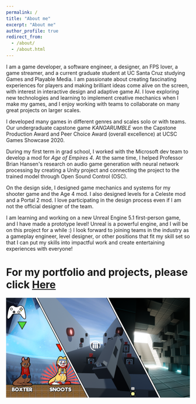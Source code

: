 ```yaml
---
permalink: /
title: "About me"
excerpt: "About me"
author_profile: true
redirect_from: 
  - /about/
  - /about.html
---
```

I am a game developer, a software engineer, a designer, an FPS lover, a game streamer, and a current graduate student at UC Santa Cruz studying Games and Playable Media. I am passionate about creating fascinating experiences for players and making brilliant ideas come alive on the screen, with interest in interactive design and adaptive game AI. I love exploring new technologies and learning to implement creative mechanics when I make my games, and I enjoy working with teams to collaborate on many great projects on larger scales.

I developed many games in different genres and scales solo or with teams. Our undergraduate capstone game _KANGARUMBLE_ won the Capstone Production Award and Peer Choice Award (overall excellence) at UCSC Games Showcase 2020.

During my first term in grad school, I worked with the Microsoft dev team to develop a mod for _Age of Empires 4_. At the same time, I helped Professor Brian Hansen's research on audio game generation with neural network processing by creating a Unity project and connecting the project to the trained model through Open Sound Control (OSC). 

On the design side, I designed game mechanics and systems for my shooter game and the Age 4 mod. I also designed levels for a Celeste mod and a Portal 2 mod. I love participating in the design process even if I am not the official designer of the team.

I am learning and working on a new Unreal Engine 5.1 first-person game, and I have made a prototype level! Unreal is a powerful engine, and I will be on this project for a while :) I look forward to joining teams in the industry as a gameplay engineer, level designer, or other positions that fit my skill set so that I can put my skills into impactful work and create entertaining experiences with everyone!

For my portfolio and projects, please click [Here](http://ccd729.github.io/projects "CCD729's Projects") 
======

<div style="max-width: 680px; margin-bottom: 0.6rem;"><a href="http://ccd729.github.io/projects"><img src="/images/projects.png" alt="Projects"></a></div>
